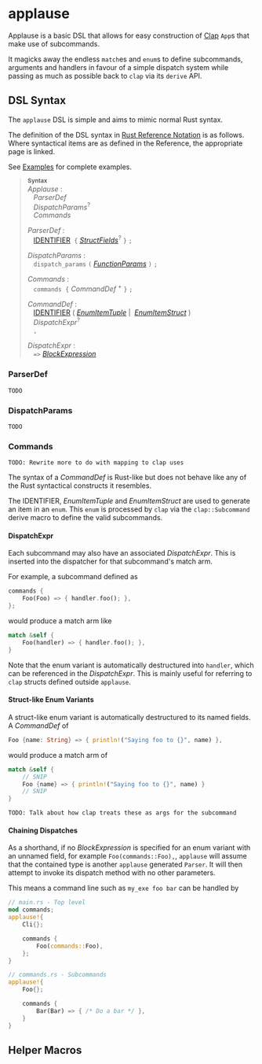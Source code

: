 # applause

Applause is a basic DSL that allows for easy construction of [Clap] `App`s that
make use of subcommands.

It magicks away the endless `match`es and `enum`s to define subcommands,
arguments and handlers in favour of a simple dispatch system while passing as
much as possible back to `clap` via its `derive` API.

## DSL Syntax

The `applause` DSL is simple and aims to mimic normal Rust syntax.

The definition of the DSL syntax in [Rust Reference
Notation][RustReference] is as follows. Where syntactical items are as defined
in the Reference, the appropriate page is linked.

See [Examples](examples) for complete examples.

<!-- TODO: Review the Rust Reference repo to find a better way to do this -->

> **<sup>Syntax</sup>**\
> _Applause_ :\
> &nbsp;&nbsp; _ParserDef_ \
> &nbsp;&nbsp; _DispatchParams_<sup>?</sup>\
> &nbsp;&nbsp; _Commands_
>
> _ParserDef_ :\
> &nbsp;&nbsp; [IDENTIFIER]&nbsp;
> `{` [_StructFields_]<sup>?</sup> `}`
> `;`
>
> _DispatchParams_ :\
> &nbsp;&nbsp; `dispatch_params`
> `(` [_FunctionParams_] `)`
> `;`
>
>
> _Commands_ :\
> &nbsp;&nbsp; `commands`&nbsp;
> `{` _CommandDef_ <sup>+</sup> `}`
> `;`
>
> _CommandDef_ :\
> &nbsp;&nbsp; [IDENTIFIER] (
> [_EnumItemTuple_][RREnum] |&nbsp;
> [_EnumItemStruct_][RREnum]
> )\
> &nbsp;&nbsp; _DispatchExpr_<sup>?</sup>\
> &nbsp;&nbsp; `,`
>
> _DispatchExpr_ :\
> &nbsp;&nbsp; `=>` [_BlockExpression_]

### ParserDef

`TODO`

### DispatchParams

`TODO`

### Commands

`TODO: Rewrite more to do with mapping to clap uses`

The syntax of a _CommandDef_ is Rust-like but does not behave like any of the
Rust syntactical constructs it resembles.

The IDENTIFIER, _EnumItemTuple_ and _EnumItemStruct_ are used to generate an
item in an `enum`. This `enum` is processed by `clap` via the `clap::Subcommand`
derive macro to define the valid subcommands.

#### DispatchExpr

Each subcommand may also have an associated
_DispatchExpr_. This is inserted into the dispatcher for that subcommand's match arm.

For example, a subcommand defined as

```rust
commands {
    Foo(Foo) => { handler.foo(); },
};
```

would produce a match arm like

```rust
match &self {
    Foo(handler) => { handler.foo(); },
}
```

Note that the enum variant is automatically destructured into `handler`, which can be referenced in the _DispatchExpr_. This is mainly useful for referring to `clap` structs defined outside `applause`.

#### Struct-like Enum Variants

A struct-like enum variant is automatically destructured to its named fields. A _CommandDef_ of

```rust
Foo {name: String} => { println!("Saying foo to {}", name) },
```

would produce a match arm of

```rust
match &self {
    // SNIP
    Foo {name} => { println!("Saying foo to {}", name) }
    // SNIP
}
```

`TODO: Talk about how clap treats these as args for the subcommand`

#### Chaining Dispatches

As a shorthand, if no _BlockExpression_ is specified for an enum variant with an
unnamed field, for example `Foo(commands::Foo),`,  `applause` will assume that the contained type is another
`applause` generated `Parser`. It will then attempt to invoke its dispatch method with no other parameters.

This means a command line such as `my_exe foo bar` can be handled by

```rust
// main.rs - Top level
mod commands;
applause!{
    Cli{};

    commands {
        Foo(commands::Foo),
    };
}
```

```rust
// commands.rs - Subcommands
applause!{
    Foo{};

    commands {
        Bar(Bar) => { /* Do a bar */ },
    }
}
```

## Helper Macros

[Clap]: https://github.com/clap-rs/clap
[RustReference]: https://doc.rust-lang.org/reference/notation.html
[IDENTIFIER]: https://doc.rust-lang.org/reference/identifiers.html
[_OuterAttribute_]: https://doc.rust-lang.org/reference/attributes.html
[_Visibility_]: https://doc.rust-lang.org/reference/visibility-and-privacy.html
[_FunctionParams_]: https://doc.rust-lang.org/reference/items/functions.html
[_StructFields_]: https://doc.rust-lang.org/reference/items/structs.html
[RREnum]: https://doc.rust-lang.org/reference/items/enumerations.html
[Parser]: https://docs.rs/clap/latest/clap/trait.Parser.html
[_BlockExpression_]:
    https://doc.rust-lang.org/reference/expressions/block-expr.html

